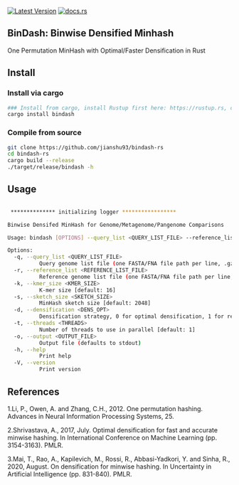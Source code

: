 [![Latest Version](https://img.shields.io/crates/v/bindash?style=for-the-badge&color=mediumpurple&logo=rust)](https://crates.io/crates/bindash)
[![docs.rs](https://img.shields.io/docsrs/bindash?style=for-the-badge&logo=docs.rs&color=mediumseagreen)](https://docs.rs/bindash/latest/bindash/)

## BinDash: Binwise Densified Minhash

One Permutation MinHash with Optimal/Faster Densification in Rust

## Install
### Install via cargo
```bash
### Install from cargo, install Rustup first here: https://rustup.rs, cargo will be installed by default
cargo install bindash
```
### Compile from source
```bash
git clone https://github.com/jianshu93/bindash-rs
cd bindash-rs
cargo build --release
./target/release/bindash -h

```

## Usage
```bash

 ************** initializing logger *****************

Binwise Densifed MinHash for Genome/Metagenome/Pangenome Comparisons

Usage: bindash [OPTIONS] --query_list <QUERY_LIST_FILE> --reference_list <REFERENCE_LIST_FILE>

Options:
  -q, --query_list <QUERY_LIST_FILE>
          Query genome list file (one FASTA/FNA file path per line, .gz supported)
  -r, --reference_list <REFERENCE_LIST_FILE>
          Reference genome list file (one FASTA/FNA file path per line, .gz supported)
  -k, --kmer_size <KMER_SIZE>
          K-mer size [default: 16]
  -s, --sketch_size <SKETCH_SIZE>
          MinHash sketch size [default: 2048]
  -d, --densification <DENS_OPT>
          Densification strategy, 0 for optimal densification, 1 for reverse optimal/faster densification [default: 0]
  -t, --threads <THREADS>
          Number of threads to use in parallel [default: 1]
  -o, --output <OUTPUT_FILE>
          Output file (defaults to stdout)
  -h, --help
          Print help
  -V, --version
          Print version
```


## References
1.Li, P., Owen, A. and Zhang, C.H., 2012. One permutation hashing. Advances in Neural Information Processing Systems, 25.

2.Shrivastava, A., 2017, July. Optimal densification for fast and accurate minwise hashing. In International Conference on Machine Learning (pp. 3154-3163). PMLR.

3.Mai, T., Rao, A., Kapilevich, M., Rossi, R., Abbasi-Yadkori, Y. and Sinha, R., 2020, August. On densification for minwise hashing. In Uncertainty in Artificial Intelligence (pp. 831-840). PMLR.


